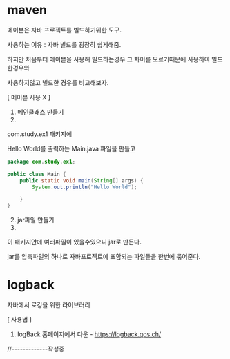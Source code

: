 # maven 

메이븐은 자바 프로젝트를 빌드하기위한 도구.

사용하는 이유 : 자바 빌드를 굉장히 쉽게해줌. 

하지만 처음부터 메이븐을 사용해 빌드하는경우 그 차이를 모르기때문에 사용하여 빌드한경우와

사용하지않고 빌드한 경우를 비교해보자.

[ 메이븐 사용 X ]

1. 메인클래스 만들기
2. 
com.study.ex1 패키지에

Hello World를 출력하는 Main.java 파일을 만들고
```java
package com.study.ex1;

public class Main {
    public static void main(String[] args) {
        System.out.println("Hello World");

    }
}
```
2. jar파일 만들기
3. 
이 패키지안에 여러파일이 있을수있으니 jar로 만든다.

jar를 압축파일의 하나로 자바프로젝트에 포함되는 파일들을 한번에 묶어준다.

# logback

자바에서 로깅을 위한 라이브러리

[ 사용법 ]
1. logBack 홈페이지에서 다운 - https://logback.qos.ch/

//-------------작성중

